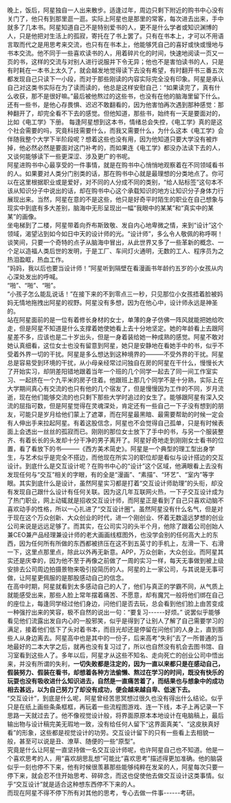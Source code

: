 晚上，饭后，阿星独自一人出来散步。适逢过年，周边只剩下附近的购书中心没有关门了，他只有到那里逛一逛。实际上阿星也是那里的常客，每次进去出来，手中就多了几本书。阿星知道自己不是特别爱书的人，更不是什么学者或知识渊博的人，只是他把对生活上的孤寂，寄托在了书上罢了。只有在书本上，才可以不用语言取而代之是用思考来交流，也只有在书本上，他能够凭自己的喜好或快或慢地与书本交流。他不同于一些喜欢读书的人，用着碎片化的时间，快速地阅读一页又一页的书，这样的交流与对别人进行说服并下令无异；他也不是害怕读书的人，只是有时耗在一本书上太久了，就会越发地觉得读下去没有希望，有时翻开书三番五次都发现自己只读下一小段，而对于那些刚读的内容实际完全没有印象。阿星是承认自己对这类书实际在为了读而读的，他总是这样安慰自己：“如果读完了，真有什么收获，那不是很好嘛。”最后被他熬过的这些书，也没有在他的脑海里留下什么。还有一些书，是他心存畏惧、迟迟不敢翻看的，因为他害怕再次遇到那种感觉：那种翻开了，却完全看不下去的感觉。但他知道，那些书，始终有一天是要面对的，比如《电工学》下册。  每逢阿星想到这本书，情绪总会失控，《电工学》真的是这个社会需要的吗，究竟科技需要什么，而我又需要什么，为什么这本《电工学》会伴随我整个大学下半阶段呢？想着这些也没有用，因为他知道只要大学没有被炸掉，他必然必然是要面对这门补考的，而如果连《电工学》都没办法读下去的人，又谈何能够读下一些更深涩、涉及更广的书呢。  
阿星进购书中心最享受的一件事情，就是在购书中心悄悄地观察着在不同领域看书的人。如果要对人类分门别类的话，那在购书中心就是最理想的分类地点了。你可以在这里根据职业或是爱好，对不同的人分成不同的类别，“给人贴标签”这句本不该从知识分子中说出的话，却在购书中心这个承载知识的地方让知识分子身体力行展现出来。当然，阿星在意的不是这些，他只是好奇平时陌生的职业在自己想象与现实中到底有多大差别，脑海中无形呈现出一幅“我眼中的某某”和“真实中的某某”的画像。  
坐电梯到了二楼，阿星带着向乔布斯致敬、发自内心地卑微之情，来到“设计”这个领域，渴望沾到如今如日中天的设计师的光。“设计师”，多么令人敬佩的称呼啊！谈笑间，只要一个奇特的点子从脑海中冒出，从此世界又多了一些革新的概念、一个足以造福人类后世的发明，于是工厂、车间灯火通明，无数的工人、程序员为之热泪盈眶，热血工作。  
“妈妈，我以后也要当设计师！”阿星听到隔壁在看漫画书年龄约五岁的小女孩从内心深处发出的呼喊。  
“啪”、“啪”、“啪”。  
“小孩子怎么能乱说话！”在接下来的不到零点三一秒，只见那位小女孩捂着脸被妈妈无情地拖拽出阿星的视野。阿星没有多想，因为在他心中，设计师永远是神圣的。  
站在阿星面前的是一位有着修长身材的女士，单薄的身子仿佛一阵风就能把她给吹走，但是阿星不知道是什么支撑着她使她看上去十分地坚定。她的年龄看上去跟阿星差不多，应该也是二十岁出头，但是一身着装给她一种成熟的感觉。阿星不敢对她认真细看，这位女士也没有留意到阿星，她只是安静地在看她手中的书，似乎不受着外界一切的干扰。阿星是多么想达到这种境界的———不受外界的干扰。阿星总是容易受到环境的干扰，从小母亲经常过问独自在房的阿星在干什么，慢慢长大了开始实习，却阴差阳错地跟着当年一个班的几个同学一起去了同一间工作室实习、一起挤在一个九平米的房子住着。他跟班上那几个同学不是十分熟，实际上在大学期间真心有交流的也只有他的几个宿友了，但是慢慢因为工作的不同，岁月流逝，现在他们能够交流的也只剩下那些大学时追过的女生了。能够跟阿星有深入交流的屈指可数，但是阿星觉得在灵魂深处，肯定还有一些自己一下子没有想到的朋友，可能只是岁月给他们蒙上了遮罩，而在阿星最黑暗、最需要帮助的时候一定会有人伸出手来拉起阿星。有着这股信念，阿星也不会觉得自己孤单，只是有时候表面上会透出一丝丝的孤寂而已。刚刚的那位女士放下了手中的书，与另一个服装整齐、有着长长的头发却十分干净的男子离开了。阿星好奇地走到刚刚女士看书的位置，看了看放下的书———《西方美术简史》。阿星是一个典型的理工型出身学生，与艺术似乎是完全不搭边，而他现在所实习的职位却是看似与设计搭边的交互设计。到底什么是交互设计呢？在购书中心的“设计”这个区域，他满眼看上去没有发现任何与“交互”相关的字眼，有的全是“漫画”、“素描”、“环艺”、“室内”等字眼。其实到底什么是设计，虽然阿星实习都是打着“交互设计师助理”的头衔，却没有发现自己跟什么设计有任何关联。因为这几年互联网火热，一下子交互设计成为了热门职业，网上动辄就是招收交互设计师，而阿星正是看到了自己只喜欢动脑不喜欢动手的性格，所以一心扎进了“交互设计圈”。虽然阿星没有什么名气，但是对于现在这个万众创新、大众创业的时代，进一个刚创业、怀着无数遥远梦想的创业公司来说是远远足够了。而其实，在公司实习的头半个月，他除了跟着公司创始人兼CEO兼产品经理兼设计师的老大画画线框图外，也没学会别的任何高大上的东西，因为任何所有所做的东西都被挤压在这不到五英寸的手机上，左滑一下、右滑一下，这里点那里点，除此以外再无新意。APP，万众创新，大众创业。而阿星其实还是庆幸的，因为他不至于再像之前做了一周的实习一样，每天无事做到被上级安排去公司周边拍摄景物来吸引投简历的人。阿星的上一家公司，与其说是无事可做，让阿星更佩服的是那股感动自己的信念。  
在高中时期，阿星就看到太多感动自己的人了，他们与真正的学霸不同，从气质上就能感受出来，那些人脸上常年摆着痛苦、不愿意，却有魔咒一般将他们绑在自己的座位上，每逢同学经过他们身边，问他们是否去玩，总会看到他们脸上由苦变成一种强拧出来的笑容，极不自然的说出一句：“要复习------好烦。” 说罢似乎能够看见他们流露出发自内心的一股邪笑，似乎是得到了让别人了解了自己需要学习的满足，接着他们低下了头对着书本，而目光却还是停留在问他们的人身上，直到那些人从身边离去。阿星高中也是其中的一份子，后来高考“失利”去了一所普通的当地最好的二本大学之后，就再也没有复习过了，所以也自然没有机会去图书馆、自习室看到这些人了。多年以后，阿星才从这些不知名、走向死亡的创业公司中悟出来，并没有所谓的失利，**一切失败都是注定的，因为一直以来都只是在感动自己，假装努力、假装在看书，却想着各种方法偷懒、熬过在学习的时间，既没有快乐的玩耍也没有吸收进什么知识进去，自然是一直痛苦着了，而结果也与想象中的成功相去甚远，以为自己努力了却没有成功，便会越来越自卑、低迷下去。**  
“交互设计”，到底是什么呢，阿星曾经苦思冥想过很久也没有得出什么结论。似乎只是在纸上画些条条框框，再玩着一些流程图游戏、连一下线，本子上再记录一下思路一天就过去了。他不像视觉设计般，将界面原原本本地设计在电脑稿上，最后输出物与设计稿完美无瑕地一致，没有给任何人留下“这界面真美”、“这皮肤真好看”的形象，这些都是视觉设计的功劳。交互设计留下的只有一些看上去相貌一般，甚至可以说是丑、潦草、随便的一些“原型”。  
究竟是什么让阿星一直坚持做一名交互设计师呢，也许阿星自己也不知道。他是一个喜欢思考的人，用“喜欢胡思乱想”可能比“喜欢思考”描述得更加准确。他的脑袋似乎一刻也停不下来，他有时候很羡慕那些能够纯粹在发呆的人，阿星每次只要一停下来，就会忍不住开始思考、碎碎念，而这也促使他去做交互设计这类事情。似乎“交互设计”就是适合这种想东西停不下来的人。  
而现在阿星不得不停下所有对其他的思考，专心去做一件事------考研。